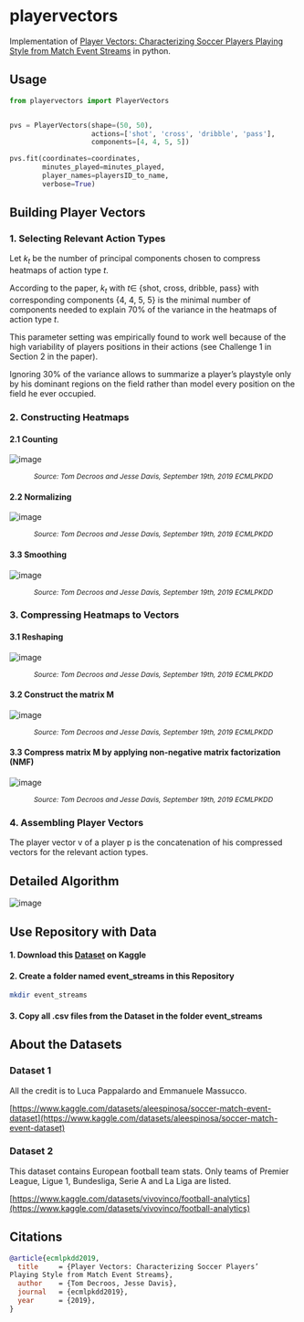 # playervectors
Implementation of [Player Vectors: Characterizing Soccer Players Playing Style from Match Event Streams](https://ecmlpkdd2019.org/downloads/paper/701.pdf) in python.

## Usage

```python
from playervectors import PlayerVectors


pvs = PlayerVectors(shape=(50, 50),
                    actions=['shot', 'cross', 'dribble', 'pass'],
                    components=[4, 4, 5, 5])

pvs.fit(coordinates=coordinates,
        minutes_played=minutes_played,
        player_names=playersID_to_name,
        verbose=True)
```

## Building Player Vectors

### 1. Selecting Relevant Action Types
Let $k_t$ be the number of principal components chosen to compress heatmaps of action type $t$.

According to the paper, $k_t$ with $t \in$ {shot, cross, dribble, pass} with corresponding components {4, 4, 5, 5} is the minimal number of components needed to explain 70% of the variance in the heatmaps of action type $t$.


This parameter setting
was empirically found to work well because of the high variability of players
positions in their actions (see Challenge 1 in Section 2 in the paper).

Ignoring 30% of the variance allows to summarize a player’s playstyle only by his dominant regions
on the field rather than model every position on the field he ever occupied.


### 2. Constructing Heatmaps

#### 2.1 Counting
![image](res/counting.png)

<p style="font-size: 12px; text-align: center;">
    <em>Source: Tom Decroos and Jesse Davis, September 19th, 2019 ECMLPKDD</em>
</p>

#### 2.2 Normalizing
![image](res/counting_norm.png)

<p style="font-size: 12px; text-align: center;">
    <em>Source: Tom Decroos and Jesse Davis, September 19th, 2019 ECMLPKDD</em>
</p>

#### 3.3 Smoothing
![image](res/smoothing.png)

<p style="font-size: 12px; text-align: center;">
    <em>Source: Tom Decroos and Jesse Davis, September 19th, 2019 ECMLPKDD</em>
</p>


### 3. Compressing Heatmaps to Vectors

#### 3.1 Reshaping
![image](res/reshaping.png)

<p style="font-size: 12px; text-align: center;">
    <em>Source: Tom Decroos and Jesse Davis, September 19th, 2019 ECMLPKDD</em>
</p>


#### 3.2 Construct the matrix M

![image](res/matrix_m.png)

<p style="font-size: 12px; text-align: center;">
    <em>Source: Tom Decroos and Jesse Davis, September 19th, 2019 ECMLPKDD</em>
</p>


#### 3.3 Compress matrix M by applying non-negative matrix factorization (NMF)

![image](res/nmf.png)

<p style="font-size: 12px; text-align: center;">
    <em>Source: Tom Decroos and Jesse Davis, September 19th, 2019 ECMLPKDD</em>
</p>



### 4. Assembling Player Vectors
The player vector v of a player p is the concatenation of his compressed vectors
for the relevant action types.

## Detailed Algorithm
![image](res/algorithm.png)


## Use Repository with Data

#### 1. Download this [Dataset](https://www.kaggle.com/datasets/aleespinosa/soccer-match-event-dataset) on Kaggle

#### 2. Create a folder named event_streams in this Repository

```bash
mkdir event_streams
```

#### 3. Copy all .csv files from the Dataset in the folder event_streams



## About the Datasets

### Dataset 1
All the credit is to Luca Pappalardo and Emmanuele Massucco.

[https://www.kaggle.com/datasets/aleespinosa/soccer-match-event-dataset](https://www.kaggle.com/datasets/aleespinosa/soccer-match-event-dataset)

### Dataset 2
This dataset contains European football team stats.
Only teams of Premier League, Ligue 1, Bundesliga, Serie A and La Liga are listed.

[https://www.kaggle.com/datasets/vivovinco/football-analytics](https://www.kaggle.com/datasets/vivovinco/football-analytics)

## Citations

```bibtex
@article{ecmlpkdd2019,
  title     = {Player Vectors: Characterizing Soccer Players’
Playing Style from Match Event Streams},
  author    = {Tom Decroos, Jesse Davis},
  journal   = {ecmlpkdd2019},
  year      = {2019},
}
```